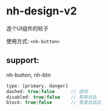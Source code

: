# nh-design-v2

造个UI组件的轮子

使用方式: `<nh-button>`

## support:
nh-button, nh-btn
```js
type: [primary, danger]
dashed: true|false      // 虚线
disabled: true|false    // 禁用状态
block: true|false       // 宽度自适应
```